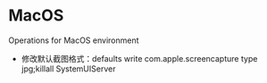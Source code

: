# MacOS
Operations for MacOS environment

- 修改默认截图格式：defaults write com.apple.screencapture type jpg;killall SystemUIServer
